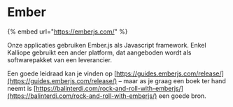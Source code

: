 # Ember

{% embed url="https://emberjs.com/" %}

Onze applicaties gebruiken Ember.js als Javascript framework. Enkel Kalliope gebruikt een ander platform, dat aangeboden wordt als softwarepakket van een leverancier.

Een goede leidraad kan je vinden op [https://guides.emberjs.com/release/](https://guides.emberjs.com/release/) – maar as je graag een boek ter hand neemt is [https://balinterdi.com/rock-and-roll-with-emberjs/](https://balinterdi.com/rock-and-roll-with-emberjs/) een goede bron.

